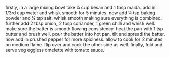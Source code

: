 firstly, in a large mixing bowl take ¼ cup besan and 1 tbsp maida.
add in 1/3rd cup water and whisk smooth for 5 minutes.
now add ¼ tsp baking powder and ¼ tsp salt.
whisk smooth making sure everything is combined.
further add 2 tbsp onion, 2 tbsp coriander, 1 green chilli and whisk well.
make sure the batter is smooth flowing consistency.
heat the pan with 1 tsp butter and brush well.
pour the batter into hot pan.
tilt and spread the batter.
now add in crushed pepper for more spiciness.
allow to cook for 2 minutes on medium flame.
flip over and cook the other side as well.
finally, fold and serve veg eggless omelette with tomato sauce.